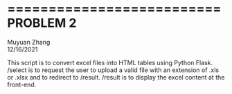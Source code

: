 ==========================
PROBLEM 2
==========================
Muyuan Zhang    
12/16/2021    
    
This script is to convert excel files into HTML tables using Python Flask.
/select is to request the user to upload a valid file with an extension of .xls or .xlsx
and to redirect to /result.
/result is to display the excel content at the front-end.
